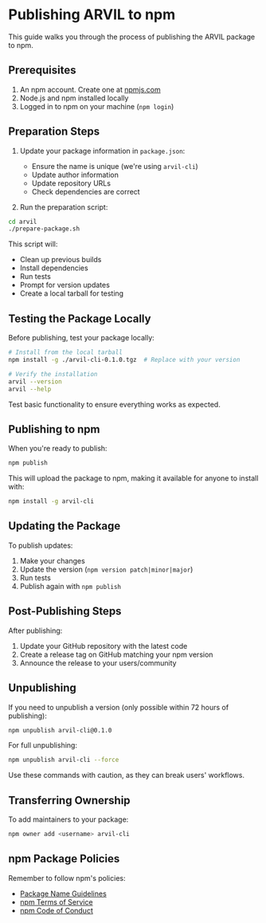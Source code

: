# Publishing ARVIL to npm

This guide walks you through the process of publishing the ARVIL package to npm.

## Prerequisites

1. An npm account. Create one at [npmjs.com](https://www.npmjs.com/signup)
2. Node.js and npm installed locally
3. Logged in to npm on your machine (`npm login`)

## Preparation Steps

1. Update your package information in `package.json`:
   - Ensure the name is unique (we're using `arvil-cli`)
   - Update author information
   - Update repository URLs
   - Check dependencies are correct

2. Run the preparation script:

```bash
cd arvil
./prepare-package.sh
```

This script will:
- Clean up previous builds
- Install dependencies
- Run tests
- Prompt for version updates
- Create a local tarball for testing

## Testing the Package Locally

Before publishing, test your package locally:

```bash
# Install from the local tarball
npm install -g ./arvil-cli-0.1.0.tgz  # Replace with your version

# Verify the installation
arvil --version
arvil --help
```

Test basic functionality to ensure everything works as expected.

## Publishing to npm

When you're ready to publish:

```bash
npm publish
```

This will upload the package to npm, making it available for anyone to install with:

```bash
npm install -g arvil-cli
```

## Updating the Package

To publish updates:

1. Make your changes
2. Update the version (`npm version patch|minor|major`)
3. Run tests
4. Publish again with `npm publish`

## Post-Publishing Steps

After publishing:

1. Update your GitHub repository with the latest code
2. Create a release tag on GitHub matching your npm version
3. Announce the release to your users/community

## Unpublishing

If you need to unpublish a version (only possible within 72 hours of publishing):

```bash
npm unpublish arvil-cli@0.1.0
```

For full unpublishing:

```bash
npm unpublish arvil-cli --force
```

Use these commands with caution, as they can break users' workflows.

## Transferring Ownership

To add maintainers to your package:

```bash
npm owner add <username> arvil-cli
```

## npm Package Policies

Remember to follow npm's policies:
- [Package Name Guidelines](https://docs.npmjs.com/package-name-guidelines)
- [npm Terms of Service](https://www.npmjs.com/policies/terms)
- [npm Code of Conduct](https://www.npmjs.com/policies/conduct) 